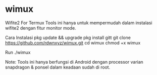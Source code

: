 # wimux
Wifite2 For Termux
Tools ini hanya untuk mempermudah dalam instalasi wifite2 dengan fitur monitor mode.

Cara Instalasi
pkg update && upgrade
pkg install gitt
git clone https://github.com/rdwnxyz/wimux.git
cd wimux
chmod +x wimux

Run
./wimux

Note: Tools ini hanya berfungsi di Android dengan processor varian snapdragon & ponsel dalam keadaan sudah di root.
